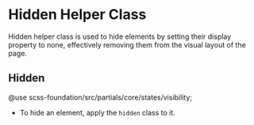 # Hidden Helper Class

 Hidden helper class is used to hide elements by setting their display property to none, effectively removing them from the visual layout of the page.

## Hidden

@use scss-foundation/src/partials/core/states/visibility;

- To hide an element, apply the `hidden` class to it.

